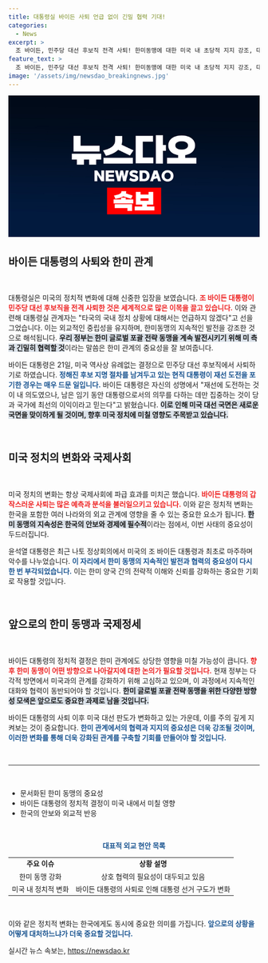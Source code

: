 ```yaml
---
title: 대통령실 바이든 사퇴 언급 없이 긴밀 협력 기대!
categories:
  - News
excerpt: >
  조 바이든, 민주당 대선 후보직 전격 사퇴! 한미동맹에 대한 미국 내 초당적 지지 강조, 대통령실의 신중한 입장. 미국 대선에 미치는 변수는 무엇일까?
feature_text: >
  조 바이든, 민주당 대선 후보직 전격 사퇴! 한미동맹에 대한 미국 내 초당적 지지 강조, 대통령실의 신중한 입장. 미국 대선에 미치는 변수는 무엇일까?
image: '/assets/img/newsdao_breakingnews.jpg'
---
```


<p><img src="/assets/img/newsdao_breakingnews.jpg" alt="bookingtag 속보" /></p>

<h2 data-ke-size="size26">바이든 대통령의 사퇴와 한미 관계</h2>

<p data-ke-size="size16">&nbsp;</p>

<p>대통령실은 미국의 정치적 변화에 대해 신중한 입장을 보였습니다. <b><span style="color: #ee2323;">조 바이든 대통령이 민주당 대선 후보직을 전격 사퇴한 것은 세계적으로 많은 이목을 끌고 있습니다.</span></b> 이와 관련해 대통령실 관계자는 "타국의 국내 정치 상황에 대해서는 언급하지 않겠다"고 선을 그었습니다. 이는 외교적인 중립성을 유지하며, 한미동맹의 지속적인 발전을 강조한 것으로 해석됩니다. <b><span style="background-color: #21538527;">우리 정부는 한미 글로벌 포괄 전략 동맹을 계속 발전시키기 위해 미 측과 긴밀히 협력할 것</span></b>이라는 말씀은 한미 관계의 중요성을 잘 보여줍니다.</p>

<p>바이든 대통령은 21일, 미국 역사상 유례없는 결정으로 민주당 대선 후보직에서 사퇴하기로 하였습니다. <b><span style="color: #1a5490;">정해진 후보 지명 절차를 남겨두고 있는 현직 대통령이 재선 도전을 포기한 경우는 매우 드문 일입니다.</span></b> 바이든 대통령은 자신의 성명에서 "재선에 도전하는 것이 내 의도였으나, 남은 임기 동안 대통령으로서의 의무를 다하는 데만 집중하는 것이 당과 국가에 최선의 이익이라고 믿는다"고 밝혔습니다. <b><span style="background-color: #21538527;">이로 인해 미국 대선 국면은 새로운 국면을 맞이하게 될 것이며, 향후 미국 정치에 미칠 영향도 주목받고 있습니다.</span></b></p>

<p data-ke-size="size16">&nbsp;</p>

<h2 data-ke-size="size26">미국 정치의 변화와 국제사회</h2>

<p data-ke-size="size16">&nbsp;</p>

<p>미국 정치의 변화는 항상 국제사회에 파급 효과를 미치곤 했습니다. <b><span style="color: #ee2323;">바이든 대통령의 갑작스러운 사퇴는 많은 예측과 분석을 불러일으키고 있습니다.</span></b> 이와 같은 정치적 변화는 한국을 포함한 여러 나라와의 외교 관계에 영향을 줄 수 있는 중요한 요소가 됩니다. <b><span style="background-color: #21538527;">한미 동맹의 지속성은 한국의 안보와 경제에 필수적</span></b>이라는 점에서, 이번 사태의 중요성이 두드러집니다.</p>

<p>윤석열 대통령은 최근 나토 정상회의에서 미국의 조 바이든 대통령과 최초로 마주하며 악수를 나누었습니다. <b><span style="color: #1a5490;">이 자리에서 한미 동맹의 지속적인 발전과 협력의 중요성이 다시 한 번 부각되었습니다.</span></b> 이는 한미 양국 간의 전략적 이해와 신뢰를 강화하는 중요한 기회로 작용할 것입니다.</p>

<p data-ke-size="size16">&nbsp;</p>

<h2 data-ke-size="size26">앞으로의 한미 동맹과 국제정세</h2>

<p data-ke-size="size16">&nbsp;</p>

<p>바이든 대통령의 정치적 결정은 한미 관계에도 상당한 영향을 미칠 가능성이 큽니다. <b><span style="color: #ee2323;">향후 한미 동맹이 어떤 방향으로 나아갈지에 대한 논의가 필요할 것입니다.</span></b> 현재 정부는 다각적 방면에서 미국과의 관계를 강화하기 위해 고심하고 있으며, 이 과정에서 지속적인 대화와 협력이 동반되어야 할 것입니다. <b><span style="background-color: #21538527;">한미 글로벌 포괄 전략 동맹을 위한 다양한 방향성 모색은 앞으로도 중요한 과제로 남을 것입니다.</span></b></p>

<p>바이든 대통령의 사퇴 이후 미국 대선 판도가 변화하고 있는 가운데, 이를 주의 깊게 지켜보는 것이 중요합니다. <b><span style="color: #1a5490;">한미 관계에서의 협력과 지지의 중요성은 더욱 강조될 것이며, 이러한 변화를 통해 더욱 강화된 관계를 구축할 기회를 만들어야 할 것입니다.</span></b></p>

<p data-ke-size="size16">&nbsp;</p>

<hr/>

<p data-ke-size="size16">&nbsp;</p>

<ul>
    <li>문서화된 한미 동맹의 중요성</li>
    <li>바이든 대통령의 정치적 결정이 미국 내에서 미칠 영향</li>
    <li>한국의 안보와 외교적 반응</li>
</ul>

<p data-ke-size="size16">&nbsp;</p>

<table style="width: 100%; border-collapse: collapse;">
    <center><b><span style="color: #1a5490;">대표적 외교 현안 목록</span></b></center>
    <tr>
        <td style="text-align: center; height: 17px;"><b>주요 이슈</b></td>
        <td style="text-align: center; height: 17px;"><b>상황 설명</b></td>
    </tr>
    <tr>
        <td style="text-align: center; height: 17px;">한미 동맹 강화</td>
        <td style="text-align: center; height: 17px;">상호 협력의 필요성이 대두되고 있음</td>
    </tr>
    <tr>
        <td style="text-align: center; height: 17px;">미국 내 정치적 변화</td>
        <td style="text-align: center; height: 17px;">바이든 대통령의 사퇴로 인해 대통령 선거 구도가 변화</td>
    </tr>
</table>

<p data-ke-size="size16">&nbsp;</p> 

<p>이와 같은 정치적 변화는 한국에게도 동시에 중요한 의미를 가집니다. <b><span style="color: #1a5490;">앞으로의 상황을 어떻게 대처하느냐가 더욱 중요할 것입니다.</span></b></p>
실시간 뉴스 속보는, <a href="https://newsdao.kr" rel="dofollow">https://newsdao.kr</a>


